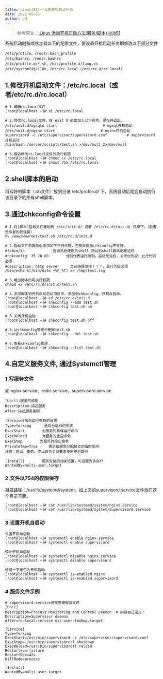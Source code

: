 ```yaml
---
title: Linux(21)——设置开机启动任务
date: 2021-06-01
author: LM
---
```


> 参考原文：[ Linux 添加开机启动方法(服务/脚本)  @jb51 ](https://www.jb51.net/article/176257.htm)

系统启动时按顺序加载以下的配置文件，要设置开机启动任务即修改以下部分文件

```
/etc/profile、/root/.bash_profile
/etc/bashrc、/root/.bashrc
/etc/profile.d/*.sh、/etc/profile.d/lang.sh
/etc/sysconfig/i18n、/etc/rc.local（/etc/rc.d/rc.local）
```

## 1.修改开机启动文件：/etc/rc.local（或者/etc/rc.d/rc.local）

```
# 1.编辑rc.local文件
[root@localhost ~]# vi /etc/rc.local
 
# 2.修改rc.local文件，在 exit 0 前面加入以下命令。保存并退出。
/etc/init.d/mysqld start                     # mysql开机启动
/etc/init.d/nginx start                     # nginx开机启动
supervisord -c /etc/supervisor/supervisord.conf         # supervisord开机启动
/bin/bash /server/scripts/test.sh >/dev/null 2>/dev/null
 
# 3.最后修改rc.local文件的执行权限
[root@localhost ~]# chmod +x /etc/rc.local
[root@localhost ~]# chmod 755 /etc/rc.local
```

## 2.shell脚本的启动

将写好的脚本（.sh文件）放到目录 /etc/profile.d/  下，系统启动后就会自动执行该目录下的所有shell脚本。

## 3.通过chkconfig命令设置

```
# 1.将(脚本)启动文件移动到 /etc/init.d/ 或者 /etc/rc.d/init.d/ 目录下。（前者是后者的软连接）
mv /www/wwwroot/test.sh /etc/rc.d/init.d
 
# 2.启动文件前面务必添加如下三行代码，否侧会提示chkconfig不支持。
#!/bin/sh             告诉系统使用的shell,所以的shell脚本都是这样
#chkconfig: 35 20 80        分别代表运行级别，启动优先权，关闭优先权，此行代码必须
#description: http server     自己随便发挥！！！，此行代码必须
/bin/echo $(/bin/date +%F_%T) >> /tmp/test.log
 
# 3.增加脚本的可执行权限
chmod +x /etc/rc.d/init.d/test.sh
 
# 4.添加脚本到开机自动启动项目中。添加到chkconfig，开机自启动。
[root@localhost ~]# cd /etc/rc.d/init.d
[root@localhost ~]# chkconfig --add test.sh
[root@localhost ~]# chkconfig test.sh on
 
# 5.关闭开机启动 
[root@localhost ~]# chkconfig test.sh off
 
# 6.从chkconfig管理中删除test.sh
[root@localhost ~]# chkconfig --del test.sh
 
# 7.查看chkconfig管理
[root@localhost ~]# chkconfig --list test.sh
```

## 4.自定义服务文件, 通过Systemctl管理

### 1.写服务文件

如 nginx.service、redis.service、supervisord.service

```
[Unit]:服务的说明
Description:描述服务
After:描述服务类别
 
[Service]服务运行参数的设置
Type=forking      是后台运行的形式
ExecStart        为服务的具体运行命令
ExecReload       为服务的重启命令
ExecStop        为服务的停止命令
PrivateTmp=True     表示给服务分配独立的临时空间
注意：启动、重启、停止命令全部要求使用绝对路径
 
[Install]        服务安装的相关设置，可设置为多用户
WantedBy=multi-user.target 
```

### 2.文件以754的权限保存

目录路径：/usr/lib/systemd/system。如上面的supervisord.service文件放在这个目录下面。

```
[root@localhost ~]# cat /usr/lib/systemd/system/nginx.service
[root@localhost ~]# cat /usr/lib/systemd/system/supervisord.service
```

### 3.设置开机自启动

```
设置开机自启动
[root@localhost ~]# systemctl enable nginx.service    
[root@localhost ~]# systemctl enable supervisord
 
停止开机自启动
[root@localhost ~]# systemctl disable nginx.service
[root@localhost ~]# systemctl disable supervisord
 
验证一下是否为开机启动
[root@localhost ~]# systemctl is-enabled nginx
[root@localhost ~]# systemctl is-enabled supervisord
```

### 4.服务文件示例

```
# supervisord.service进程管理服务文件
[Unit]
Description=Process Monitoring and Control Daemon  # 内容自己定义：Description=Supervisor daemon
After=rc-local.service nss-user-lookup.target
 
[Service]
Type=forking
ExecStart=/usr/bin/supervisord -c /etc/supervisor/supervisord.conf
ExecStop= /usr/bin/supervisorctl shutdown 
ExecReload=/usr/bin/supervisorctl reload
Restart=on-failure
RestartSec=42s
KillMode=process 
 
[Install]
WantedBy=multi-user.target
```

